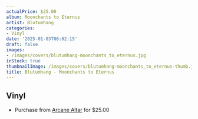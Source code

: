 ```yaml
---
actualPrice: $25.00
album: Moonchants to Eternus
artist: Blutumhang
categories:
- Vinyl
date: '2025-01-03T06:02:15'
draft: false
images:
- /images/covers/blutumhang-moonchants_to_eternus.jpg
inStock: true
thumbnailImage: /images/covers/blutumhang-moonchants_to_eternus-thumb.jpg
title: Blutumhang - Moonchants to Eternus
---
```


## Vinyl
* Purchase from [Arcane Altar](https://arcanealtar.bigcartel.com/product/blutumhang-moonchants-to-eternus-12-lp) for $25.00
